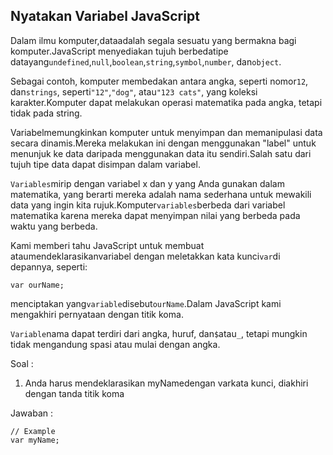 ## Nyatakan Variabel JavaScript

Dalam ilmu komputer,dataadalah segala sesuatu yang bermakna bagi komputer.JavaScript menyediakan tujuh berbedatipe datayang`undefined`,`null`,`boolean`,`string`,`symbol`,`number`, dan`object`.

Sebagai contoh, komputer membedakan antara angka, seperti nomor`12`, dan`strings`, seperti`"12"`,`"dog"`, atau`"123 cats"`, yang koleksi karakter.Komputer dapat melakukan operasi matematika pada angka, tetapi tidak pada string.

Variabelmemungkinkan komputer untuk menyimpan dan memanipulasi data secara dinamis.Mereka melakukan ini dengan menggunakan "label" untuk menunjuk ke data daripada menggunakan data itu sendiri.Salah satu dari tujuh tipe data dapat disimpan dalam variabel.

`Variables`mirip dengan variabel x dan y yang Anda gunakan dalam matematika, yang berarti mereka adalah nama sederhana untuk mewakili data yang ingin kita rujuk.Komputer`variables`berbeda dari variabel matematika karena mereka dapat menyimpan nilai yang berbeda pada waktu yang berbeda.

Kami memberi tahu JavaScript untuk membuat ataumendeklarasikanvariabel dengan meletakkan kata kunci`var`di depannya, seperti:

```
var ourName;
```

menciptakan yang`variable`disebut`ourName`.Dalam JavaScript kami mengakhiri pernyataan dengan titik koma.

`Variable`nama dapat terdiri dari angka, huruf, dan`$`atau`_`, tetapi mungkin tidak mengandung spasi atau mulai dengan angka.



Soal :

1. Anda harus mendeklarasikan myNamedengan varkata kunci, diakhiri dengan tanda titik koma

Jawaban :

```
// Example
var myName;
```



